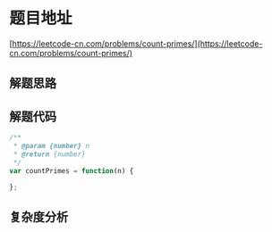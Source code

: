 # 题目地址

[https://leetcode-cn.com/problems/count-primes/](https://leetcode-cn.com/problems/count-primes/)

## 解题思路

## 解题代码

```js
/**
 * @param {number} n
 * @return {number}
 */
var countPrimes = function(n) {

};
```

## 复杂度分析